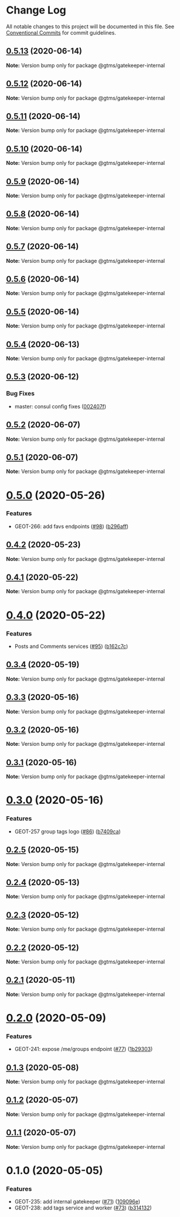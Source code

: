 # Change Log

All notable changes to this project will be documented in this file.
See [Conventional Commits](https://conventionalcommits.org) for commit guidelines.

## [0.5.13](https://github.com/mariusz-kabala/gtms-backend/compare/@gtms/gatekeeper-internal@0.5.12...@gtms/gatekeeper-internal@0.5.13) (2020-06-14)

**Note:** Version bump only for package @gtms/gatekeeper-internal





## [0.5.12](https://github.com/mariusz-kabala/gtms-backend/compare/@gtms/gatekeeper-internal@0.5.11...@gtms/gatekeeper-internal@0.5.12) (2020-06-14)

**Note:** Version bump only for package @gtms/gatekeeper-internal





## [0.5.11](https://github.com/mariusz-kabala/gtms-backend/compare/@gtms/gatekeeper-internal@0.5.10...@gtms/gatekeeper-internal@0.5.11) (2020-06-14)

**Note:** Version bump only for package @gtms/gatekeeper-internal





## [0.5.10](https://github.com/mariusz-kabala/gtms-backend/compare/@gtms/gatekeeper-internal@0.5.9...@gtms/gatekeeper-internal@0.5.10) (2020-06-14)

**Note:** Version bump only for package @gtms/gatekeeper-internal





## [0.5.9](https://github.com/mariusz-kabala/gtms-backend/compare/@gtms/gatekeeper-internal@0.5.8...@gtms/gatekeeper-internal@0.5.9) (2020-06-14)

**Note:** Version bump only for package @gtms/gatekeeper-internal





## [0.5.8](https://github.com/mariusz-kabala/gtms-backend/compare/@gtms/gatekeeper-internal@0.5.7...@gtms/gatekeeper-internal@0.5.8) (2020-06-14)

**Note:** Version bump only for package @gtms/gatekeeper-internal





## [0.5.7](https://github.com/mariusz-kabala/gtms-backend/compare/@gtms/gatekeeper-internal@0.5.6...@gtms/gatekeeper-internal@0.5.7) (2020-06-14)

**Note:** Version bump only for package @gtms/gatekeeper-internal





## [0.5.6](https://github.com/mariusz-kabala/gtms-backend/compare/@gtms/gatekeeper-internal@0.5.5...@gtms/gatekeeper-internal@0.5.6) (2020-06-14)

**Note:** Version bump only for package @gtms/gatekeeper-internal





## [0.5.5](https://github.com/mariusz-kabala/gtms-backend/compare/@gtms/gatekeeper-internal@0.5.4...@gtms/gatekeeper-internal@0.5.5) (2020-06-14)

**Note:** Version bump only for package @gtms/gatekeeper-internal





## [0.5.4](https://github.com/mariusz-kabala/gtms-backend/compare/@gtms/gatekeeper-internal@0.5.3...@gtms/gatekeeper-internal@0.5.4) (2020-06-13)

**Note:** Version bump only for package @gtms/gatekeeper-internal





## [0.5.3](https://github.com/mariusz-kabala/gtms-backend/compare/@gtms/gatekeeper-internal@0.5.2...@gtms/gatekeeper-internal@0.5.3) (2020-06-12)


### Bug Fixes

* master: consul config fixes ([002407f](https://github.com/mariusz-kabala/gtms-backend/commit/002407f65f476e4b2d452dc68291cad426aa866d))





## [0.5.2](https://github.com/mariusz-kabala/gtms-backend/compare/@gtms/gatekeeper-internal@0.5.1...@gtms/gatekeeper-internal@0.5.2) (2020-06-07)

**Note:** Version bump only for package @gtms/gatekeeper-internal





## [0.5.1](https://github.com/mariusz-kabala/gtms-backend/compare/@gtms/gatekeeper-internal@0.5.0...@gtms/gatekeeper-internal@0.5.1) (2020-06-07)

**Note:** Version bump only for package @gtms/gatekeeper-internal





# [0.5.0](https://github.com/mariusz-kabala/gtms-backend/compare/@gtms/gatekeeper-internal@0.4.2...@gtms/gatekeeper-internal@0.5.0) (2020-05-26)


### Features

* GEOT-266: add favs endpoints ([#98](https://github.com/mariusz-kabala/gtms-backend/issues/98)) ([b296aff](https://github.com/mariusz-kabala/gtms-backend/commit/b296aff2f4b87ad9a590b14975424930fd22292f))





## [0.4.2](https://github.com/mariusz-kabala/gtms-backend/compare/@gtms/gatekeeper-internal@0.4.1...@gtms/gatekeeper-internal@0.4.2) (2020-05-23)

**Note:** Version bump only for package @gtms/gatekeeper-internal





## [0.4.1](https://github.com/mariusz-kabala/gtms-backend/compare/@gtms/gatekeeper-internal@0.4.0...@gtms/gatekeeper-internal@0.4.1) (2020-05-22)

**Note:** Version bump only for package @gtms/gatekeeper-internal





# [0.4.0](https://github.com/mariusz-kabala/gtms-backend/compare/@gtms/gatekeeper-internal@0.3.4...@gtms/gatekeeper-internal@0.4.0) (2020-05-22)


### Features

* Posts and Comments services ([#95](https://github.com/mariusz-kabala/gtms-backend/issues/95)) ([b162c7c](https://github.com/mariusz-kabala/gtms-backend/commit/b162c7caf75b61168143a5f10e491be88349d69d))





## [0.3.4](https://github.com/mariusz-kabala/gtms-backend/compare/@gtms/gatekeeper-internal@0.3.3...@gtms/gatekeeper-internal@0.3.4) (2020-05-19)

**Note:** Version bump only for package @gtms/gatekeeper-internal





## [0.3.3](https://github.com/mariusz-kabala/gtms-backend/compare/@gtms/gatekeeper-internal@0.3.2...@gtms/gatekeeper-internal@0.3.3) (2020-05-16)

**Note:** Version bump only for package @gtms/gatekeeper-internal





## [0.3.2](https://github.com/mariusz-kabala/gtms-backend/compare/@gtms/gatekeeper-internal@0.3.1...@gtms/gatekeeper-internal@0.3.2) (2020-05-16)

**Note:** Version bump only for package @gtms/gatekeeper-internal





## [0.3.1](https://github.com/mariusz-kabala/gtms-backend/compare/@gtms/gatekeeper-internal@0.3.0...@gtms/gatekeeper-internal@0.3.1) (2020-05-16)

**Note:** Version bump only for package @gtms/gatekeeper-internal





# [0.3.0](https://github.com/mariusz-kabala/gtms-backend/compare/@gtms/gatekeeper-internal@0.2.5...@gtms/gatekeeper-internal@0.3.0) (2020-05-16)


### Features

* GEOT-257 group tags logo ([#86](https://github.com/mariusz-kabala/gtms-backend/issues/86)) ([b7409ca](https://github.com/mariusz-kabala/gtms-backend/commit/b7409ca33646c580717332765d63af9cd53025ed))





## [0.2.5](https://github.com/mariusz-kabala/gtms-backend/compare/@gtms/gatekeeper-internal@0.2.4...@gtms/gatekeeper-internal@0.2.5) (2020-05-15)

**Note:** Version bump only for package @gtms/gatekeeper-internal





## [0.2.4](https://github.com/mariusz-kabala/gtms-backend/compare/@gtms/gatekeeper-internal@0.2.3...@gtms/gatekeeper-internal@0.2.4) (2020-05-13)

**Note:** Version bump only for package @gtms/gatekeeper-internal





## [0.2.3](https://github.com/mariusz-kabala/gtms-backend/compare/@gtms/gatekeeper-internal@0.2.2...@gtms/gatekeeper-internal@0.2.3) (2020-05-12)

**Note:** Version bump only for package @gtms/gatekeeper-internal





## [0.2.2](https://github.com/mariusz-kabala/gtms-backend/compare/@gtms/gatekeeper-internal@0.2.1...@gtms/gatekeeper-internal@0.2.2) (2020-05-12)

**Note:** Version bump only for package @gtms/gatekeeper-internal





## [0.2.1](https://github.com/mariusz-kabala/gtms-backend/compare/@gtms/gatekeeper-internal@0.2.0...@gtms/gatekeeper-internal@0.2.1) (2020-05-11)

**Note:** Version bump only for package @gtms/gatekeeper-internal





# [0.2.0](https://github.com/mariusz-kabala/gtms-backend/compare/@gtms/gatekeeper-internal@0.1.3...@gtms/gatekeeper-internal@0.2.0) (2020-05-09)


### Features

* GEOT-241: expose /me/groups endpoint ([#77](https://github.com/mariusz-kabala/gtms-backend/issues/77)) ([1b29303](https://github.com/mariusz-kabala/gtms-backend/commit/1b29303b24758cf7e06c1f4b40156d467f4602d8))





## [0.1.3](https://github.com/mariusz-kabala/gtms-backend/compare/@gtms/gatekeeper-internal@0.1.2...@gtms/gatekeeper-internal@0.1.3) (2020-05-08)

**Note:** Version bump only for package @gtms/gatekeeper-internal





## [0.1.2](https://github.com/mariusz-kabala/gtms-backend/compare/@gtms/gatekeeper-internal@0.1.1...@gtms/gatekeeper-internal@0.1.2) (2020-05-07)

**Note:** Version bump only for package @gtms/gatekeeper-internal





## [0.1.1](https://github.com/mariusz-kabala/gtms-backend/compare/@gtms/gatekeeper-internal@0.1.0...@gtms/gatekeeper-internal@0.1.1) (2020-05-07)

**Note:** Version bump only for package @gtms/gatekeeper-internal





# 0.1.0 (2020-05-05)


### Features

* GEOT-235: add internal gatekeeper ([#71](https://github.com/mariusz-kabala/gtms-backend/issues/71)) ([109096e](https://github.com/mariusz-kabala/gtms-backend/commit/109096e31e7bfa633dab1f0358a085e1922c4884))
* GEOT-238: add tags service and worker ([#73](https://github.com/mariusz-kabala/gtms-backend/issues/73)) ([b314132](https://github.com/mariusz-kabala/gtms-backend/commit/b314132f9f36eab82a7ccf077cf6a278cb3df633))
